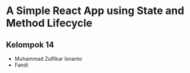 # A Simple React App using State and Method Lifecycle

## Kelompok 14
- Muhammad Zulfikar Isnanto
- Fandi
